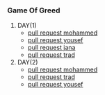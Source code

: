 ### Game Of Greed 
1. DAY(1)
   * [pull request mohammed](https://github.com/Mohammad-Abdul-Ghafour/Game-of-Greed/pull/1)
   * [pull request yousef](https://github.com/Mohammad-Abdul-Ghafour/Game-of-Greed/pull/2)
   * [pull request jana](https://github.com/Mohammad-Abdul-Ghafour/Game-of-Greed/pull/3)
   * [pull request trad](https://github.com/Mohammad-Abdul-Ghafour/Game-of-Greed/pull/4)
2. DAY(2)
   * [pull request mohammed](https://github.com/Mohammad-Abdul-Ghafour/Game-of-Greed/pull/6)
   * [pull request trad](https://github.com/Mohammad-Abdul-Ghafour/Game-of-Greed/pull/7)
   * [pull request yousef](https://github.com/Mohammad-Abdul-Ghafour/Game-of-Greed/pull/8)


